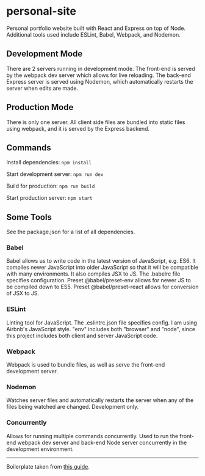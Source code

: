 # personal-site
Personal portfolio website built with React and Express on top of Node.
Additional tools used include ESLint, Babel, Webpack, and Nodemon.

## Development Mode
There are 2 servers running in development mode. The front-end is served by the webpack dev server which allows for live reloading. The back-end Express server is served using Nodemon, which automatically restarts the server when edits are made.

## Production Mode
There is only one server. All client side files are bundled into static files using webpack, and it is served by the Express backend.

## Commands
Install dependencies:
`npm install`

Start development server:
`npm run dev`

Build for production:
`npm run build`

Start production server:
`npm start`

## Some Tools
See the package.json for a list of all dependencies.
### Babel
Babel allows us to write code in the latest version of JavaScript, e.g. ES6. It compiles newer JavaScript into older JavaScript so that it will be compatible with many environments. It also compiles JSX to JS. The .babelrc file specifies configuration. Preset @babel/preset-env allows for newer JS to be compiled down to ES5. Preset @babel/preset-react allows for conversion of JSX to JS.

### ESLint
Linting tool for JavaScript. The .eslintrc.json file specifies config. I am using Airbnb's JavaScript style. "env" includes both "browser" and "node", since this project includes both client and server JavaScript code.

### Webpack
Webpack is used to bundle files, as well as serve the front-end development server. 

### Nodemon
Watches server files and automatically restarts the server when any of the files being watched are changed. Development only.

### Concurrently
Allows for running multiple commands concurrently. Used to run the front-end webpack dev server and back-end Node server concurrently in the development environment.

---
Boilerplate taken from [this guide](https://hackernoon.com/full-stack-web-application-using-react-node-js-express-and-webpack-97dbd5b9d708).
